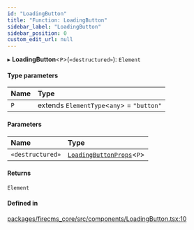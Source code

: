 ```yaml
---
id: "LoadingButton"
title: "Function: LoadingButton"
sidebar_label: "LoadingButton"
sidebar_position: 0
custom_edit_url: null
---
```


▸ **LoadingButton**\<`P`\>(`«destructured»`): `Element`

#### Type parameters

| Name | Type |
| :------ | :------ |
| `P` | extends `ElementType`\<`any`\> = ``"button"`` |

#### Parameters

| Name | Type |
| :------ | :------ |
| `«destructured»` | [`LoadingButtonProps`](../types/LoadingButtonProps.md)\<`P`\> |

#### Returns

`Element`

#### Defined in

[packages/firecms_core/src/components/LoadingButton.tsx:10](https://github.com/FireCMSco/firecms/blob/d45f3739/packages/firecms_core/src/components/LoadingButton.tsx#L10)
